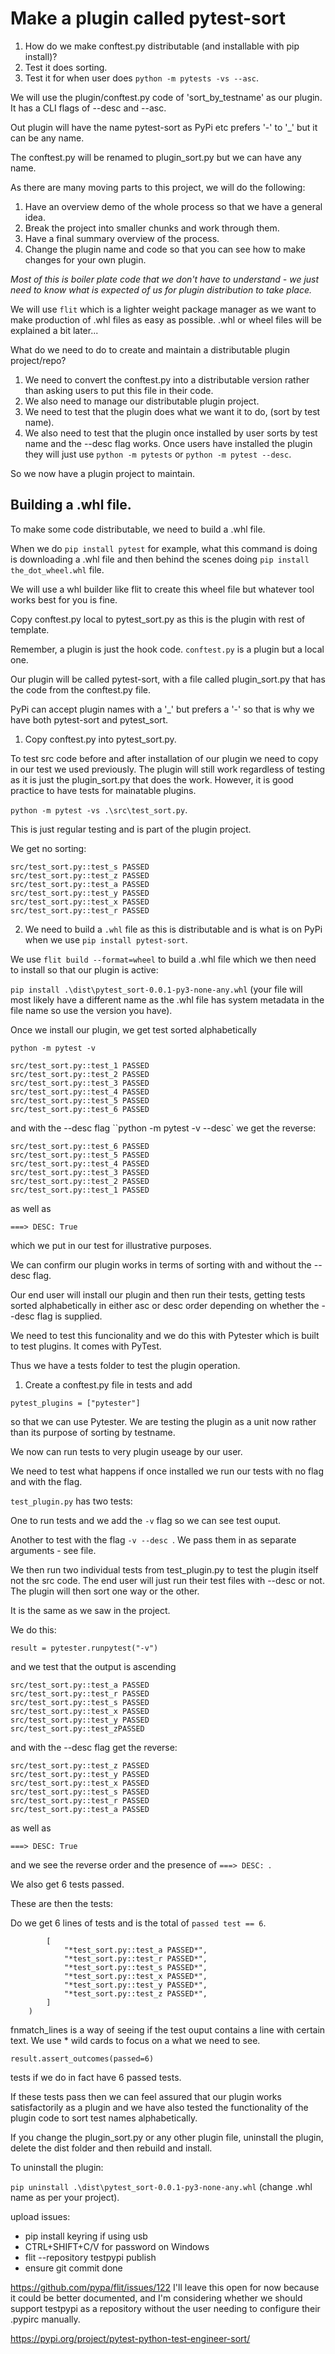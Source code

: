 # Make a plugin called pytest-sort

1. How do we make conftest.py distributable (and installable with pip install)?
2. Test it does sorting.
3. Test it for when user does `python -m pytests -vs --asc`.

We will use the plugin/conftest.py code of 'sort_by_testname' as our plugin. It has a CLI flags of --desc and --asc.

Out plugin will have the name pytest-sort as PyPi etc prefers '-' to '_' but it can be any name.

The conftest.py will be renamed to plugin_sort.py but we can have any name.

As there are many moving parts to this project, we will do the following:

1. Have an overview demo of the whole process so that we have a general idea.
2. Break the project into smaller chunks and work through them.
3. Have a final summary overview of the process.
4. Change the plugin name and code so that you can see how to make changes for your own plugin.

  *Most of this is boiler plate code that we don't have to understand - we just need to know what is expected of us for plugin distribution to take place.*

We will use `flit` which is a lighter weight package manager as we want to make production of .whl files as easy as possible. .whl or wheel files will be explained a bit later...

What do we need to do to create and maintain a distributable plugin project/repo?

1. We need to convert the conftest.py into a distributable version rather than asking users to put this file in their code.
2. We also need to manage our distributable plugin project.
3. We need to test that the plugin does what we want it to do, (sort by test name).
4. We also need to test that the plugin once installed by user sorts by test name and the --desc flag works. Once users have installed the plugin they will just use `python -m pytests` or `python -m pytest --desc`.


So we now have a plugin project to maintain.

## Building a .whl file.

To make some code distributable, we need to build a .whl file.

When we do `pip install pytest` for example, what this command is doing is downloading a .whl file and then behind the scenes doing `pip install the_dot_wheel.whl` file.

We will use a whl builder like flit to create this wheel file but whatever tool works best for you is fine.

Copy conftest.py local to pytest_sort.py as this is the plugin with rest of template. 

<!-- For Flit we need to add a version number in this file. (moved to pyproject.toml rather than dynamic). -->

Remember, a plugin is just the hook code. `conftest.py` is a plugin but a local one. 

Our plugin will be called pytest-sort, with a file called plugin_sort.py that has the code from the conftest.py file.

PyPi can accept plugin names with a '_' but prefers a '-' so that is why we have both pytest-sort and pytest_sort.

1. Copy conftest.py into pytest_sort.py.

To test src code before and after installation of our plugin we need to copy in our test we used previously. The plugin will still work regardless of testing as it is just the plugin_sort.py that does the work. However, it is good practice to have tests for mainatable plugins.

`python -m pytest -vs .\src\test_sort.py`.

This is just regular testing and is part of the plugin project.

We get no sorting:
```
src/test_sort.py::test_s PASSED
src/test_sort.py::test_z PASSED
src/test_sort.py::test_a PASSED
src/test_sort.py::test_y PASSED
src/test_sort.py::test_x PASSED
src/test_sort.py::test_r PASSED
```
2. We need to build a `.whl` file as this is distributable and is what is on PyPi when we use `pip install pytest-sort`.

We use `flit build --format=wheel` to build a .whl file which we then need to install so that our plugin is active:

`pip install .\dist\pytest_sort-0.0.1-py3-none-any.whl` (your file will most likely have a different name as the .whl file has system metadata in the file name so use the version you have).

Once we install our plugin, we get test sorted alphabetically

`python -m pytest -v`

```
src/test_sort.py::test_1 PASSED      
src/test_sort.py::test_2 PASSED                     
src/test_sort.py::test_3 PASSED
src/test_sort.py::test_4 PASSED
src/test_sort.py::test_5 PASSED 
src/test_sort.py::test_6 PASSED 
```
and with the --desc flag ``python -m pytest -v --desc` we get the reverse:

```
src/test_sort.py::test_6 PASSED
src/test_sort.py::test_5 PASSED
src/test_sort.py::test_4 PASSED
src/test_sort.py::test_3 PASSED
src/test_sort.py::test_2 PASSED
src/test_sort.py::test_1 PASSED
```
as well as 
```
===> DESC: True
```
which we put in our test for illustrative purposes.

We can confirm our plugin works in terms of sorting with and without the --desc flag.

Our end user will install our plugin and then run their tests, getting tests sorted alphabetically in either asc or desc order depending on whether the --desc flag is supplied.

We need to test this funcionality and we do this with Pytester which is built to test plugins. It comes with PyTest.

Thus we have a tests folder to test the plugin operation.

1. Create a conftest.py file in tests and add
```
pytest_plugins = ["pytester"]
```
so that we can use Pytester. We are testing the plugin as a unit now rather than its purpose of sorting by testname.

We now can run tests to very plugin useage by our user.

We need to test what happens if once installed we run our tests with no flag and with the flag.

`test_plugin.py` has two tests:

One to run tests and we add the `-v` flag so we can see test ouput.

Another to test with the flag `-v --desc `. We pass them in as separate arguments - see file.

We then run two individual tests from test_plugin.py to test the plugin itself not the src code. The end user will just run their test files with --desc or not. The plugin will then sort one way or the other.

It is the same as we saw in the project.

We do this:
```
result = pytester.runpytest("-v")
```
and we test that the output is ascending

```
src/test_sort.py::test_a PASSED
src/test_sort.py::test_r PASSED
src/test_sort.py::test_s PASSED
src/test_sort.py::test_x PASSED
src/test_sort.py::test_y PASSED
src/test_sort.py::test_zPASSED
```
and with the --desc flag get the reverse:

```
src/test_sort.py::test_z PASSED
src/test_sort.py::test_y PASSED
src/test_sort.py::test_x PASSED
src/test_sort.py::test_s PASSED
src/test_sort.py::test_r PASSED
src/test_sort.py::test_a PASSED
```

as well as 
```
===> DESC: True
```
and we see the reverse order and the presence of `===> DESC: `. 

We also get 6 tests passed.

These are then the tests:

Do we get 6 lines of tests and is the total of `passed test == 6`.

```    result.stdout.fnmatch_lines(
        [
            "*test_sort.py::test_a PASSED*",
            "*test_sort.py::test_r PASSED*",
            "*test_sort.py::test_s PASSED*",
            "*test_sort.py::test_x PASSED*",
            "*test_sort.py::test_y PASSED*",
            "*test_sort.py::test_z PASSED*",
        ]
    )
```
fnmatch_lines is a way of seeing if the test ouput contains a line with certain text. We use * wild cards to focus on a what we need to see.

```
result.assert_outcomes(passed=6)
```
tests if we do in fact have 6 passed tests.



If these tests pass then we can feel assured that our plugin works satisfactorily as a plugin and we have also tested the functionality of the plugin code to sort test names alphabetically.

If you change the plugin_sort.py or any other plugin file, uninstall the plugin, delete the dist folder and then rebuild and install.

To uninstall the plugin:

`pip uninstall .\dist\pytest_sort-0.0.1-py3-none-any.whl` (change .whl name as per your project).

upload issues:

- pip install keyring if using usb
- CTRL+SHIFT+C/V for password on Windows
- flit --repository testpypi publish
- ensure git commit done

https://github.com/pypa/flit/issues/122
I'll leave this open for now because it could be better documented, and I'm considering whether we should support testpypi as a repository without the user needing to configure their .pypirc manually.

https://pypi.org/project/pytest-python-test-engineer-sort/